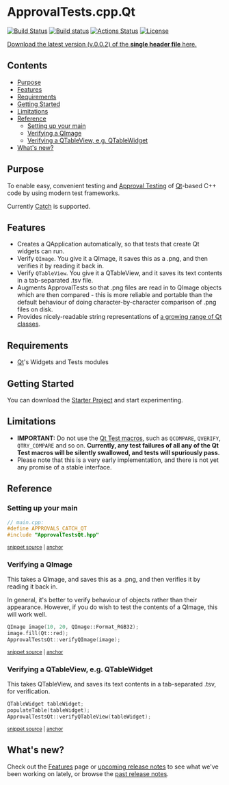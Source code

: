 <!--
GENERATED FILE - DO NOT EDIT
This file was generated by [MarkdownSnippets](https://github.com/SimonCropp/MarkdownSnippets).
Source File: /mdsource/README.source.md
To change this file edit the source file and then execute ./run_markdown_templates.sh.
-->

<a id="top"></a>

# ApprovalTests.cpp.Qt


[![Build Status](https://travis-ci.com/approvals/ApprovalTests.cpp.Qt.svg?branch=master)](https://travis-ci.com/approvals/ApprovalTests.cpp.Qt/branches)
[![Build status](https://ci.appveyor.com/api/projects/status/pf8et0nk1mdajskf/branch/master?svg=true)](https://ci.appveyor.com/project/isidore/approvaltests-cpp-qt/branch/master) 
[![Actions Status](https://github.com/approvals/ApprovalTests.cpp.Qt/workflows/build/badge.svg)](https://github.com/approvals/ApprovalTests.cpp.Qt/actions)
[![License](https://img.shields.io/badge/License-Apache%202.0-blue.svg)](https://opensource.org/licenses/Apache-2.0)

<a href="https://github.com/approvals/ApprovalTests.cpp.Qt/releases/download/v.0.0.2/ApprovalTestsQt.v.0.0.2.hpp">Download the latest version (v.0.0.2) of the **single header file** here.</a>

<!-- toc -->
## Contents

  * [Purpose](#purpose)
  * [Features](#features)
  * [Requirements](#requirements)
  * [Getting Started](#getting-started)
  * [Limitations](#limitations)
  * [Reference](#reference)
    * [Setting up your main](#setting-up-your-main)
    * [Verifying a QImage](#verifying-a-qimage)
    * [Verifying a QTableView, e.g. QTableWidget](#verifying-a-qtableview-eg-qtablewidget)
  * [What's new?](#whats-new)<!-- endtoc -->

## Purpose

To enable easy, convenient testing and [Approval Testing](https://github.com/approvals/ApprovalTests.cpp) of [Qt](https://www.qt.io)-based C++ code by using modern test frameworks.

Currently [Catch](https://github.com/catchorg/Catch2) is supported.

## Features

* Creates a QApplication automatically, so that tests that create Qt widgets can run.
* Verify `QImage`. You give it a QImage, it saves this as a .png, and then verifies it by reading it back in.
* Verify `QTableView`. You give it a QTableView, and it saves its text contents in a tab-separated .tsv file.
* Augments ApprovalTests so that .png files are read in to QImage objects which are then compared - this is more reliable and portable than the default behaviour of doing character-by-character comparison of .png files on disk.
* Provides nicely-readable string representations of [a growing range of Qt classes](https://github.com/approvals/ApprovalTests.cpp.Qt/blob/master/ApprovalTestsQt/integrations/catch/Catch2QtStringMaker.h).

## Requirements

* [Qt](https://www.qt.io)'s Widgets and Tests modules

## Getting Started

You can download the [Starter Project](https://github.com/approvals/ApprovalTests.cpp.Qt.StarterProject) and start experimenting.

## Limitations

* **IMPORTANT:** Do not use the [Qt Test macros](https://doc.qt.io/qt-5/qtest.html#macros), such as `QCOMPARE`, `QVERIFY`, `QTRY_COMPARE` and so on. **Currently, any test failures of all any of the Qt Test macros will be silently swallowed, and tests will spuriously pass.**
* Please note that this is a very early implementation, and there is not yet any promise of a stable interface.

## Reference

### Setting up your main

<!-- snippet: catch_2_qt_main -->
<a id='snippet-catch_2_qt_main'/></a>
```cpp
// main.cpp:
#define APPROVALS_CATCH_QT
#include "ApprovalTestsQt.hpp"
```
<sup><a href='/tests/Catch2_Tests/main.cpp#L1-L5' title='File snippet `catch_2_qt_main` was extracted from'>snippet source</a> | <a href='#snippet-catch_2_qt_main' title='Navigate to start of snippet `catch_2_qt_main`'>anchor</a></sup>
<!-- endsnippet -->

### Verifying a QImage

This takes a QImage, and saves this as a .png, and then verifies it by reading it back in.

In general, it's better to verify behaviour of objects rather than their appearance. However, if you do wish to test the contents of a QImage, this will work well.

<!-- snippet: verify_qimage -->
<a id='snippet-verify_qimage'/></a>
```cpp
QImage image(10, 20, QImage::Format_RGB32);
image.fill(Qt::red);
ApprovalTestsQt::verifyQImage(image);
```
<sup><a href='/tests/Catch2_Tests/ApprovalsQtTests.cpp#L30-L34' title='File snippet `verify_qimage` was extracted from'>snippet source</a> | <a href='#snippet-verify_qimage' title='Navigate to start of snippet `verify_qimage`'>anchor</a></sup>
<!-- endsnippet -->

### Verifying a QTableView, e.g. QTableWidget

This takes QTableView, and saves its text contents in a tab-separated .tsv, for verification.

<!-- snippet: verify_table_view -->
<a id='snippet-verify_table_view'/></a>
```cpp
QTableWidget tableWidget;
populateTable(tableWidget);
ApprovalTestsQt::verifyQTableView(tableWidget);
```
<sup><a href='/tests/Catch2_Tests/ApprovalsQtTests.cpp#L43-L47' title='File snippet `verify_table_view` was extracted from'>snippet source</a> | <a href='#snippet-verify_table_view' title='Navigate to start of snippet `verify_table_view`'>anchor</a></sup>
<!-- endsnippet -->

## What's new?

Check out the [Features](/doc/Features.md#top) page or [upcoming release notes](https://github.com/approvals/ApprovalTests.cpp.Qt/blob/master/build/relnotes_x.y.z.md) to see what we've been working on lately, or browse the [past release notes](https://github.com/approvals/ApprovalTests.cpp.Qt/releases).
